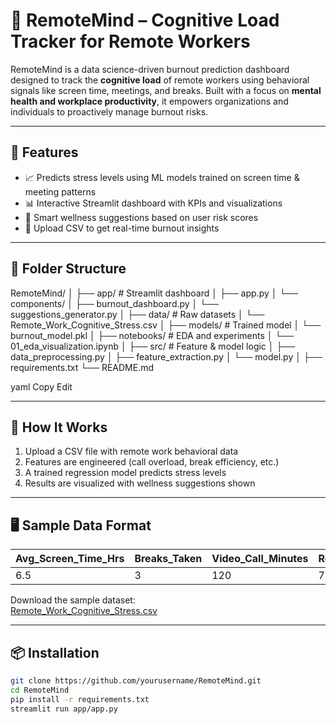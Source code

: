 # 🧠 RemoteMind – Cognitive Load Tracker for Remote Workers

RemoteMind is a data science-driven burnout prediction dashboard designed to track the **cognitive load** of remote workers using behavioral signals like screen time, meetings, and breaks. Built with a focus on **mental health and workplace productivity**, it empowers organizations and individuals to proactively manage burnout risks.

---

## 🚀 Features

- 📈 Predicts stress levels using ML models trained on screen time & meeting patterns
- 📊 Interactive Streamlit dashboard with KPIs and visualizations
- 💬 Smart wellness suggestions based on user risk scores
- 🔄 Upload CSV to get real-time burnout insights

---

## 📁 Folder Structure

RemoteMind/
│
├── app/ # Streamlit dashboard
│ ├── app.py
│ └── components/
│ ├── burnout_dashboard.py
│ └── suggestions_generator.py
│
├── data/ # Raw datasets
│ └── Remote_Work_Cognitive_Stress.csv
│
├── models/ # Trained model
│ └── burnout_model.pkl
│
├── notebooks/ # EDA and experiments
│ └── 01_eda_visualization.ipynb
│
├── src/ # Feature & model logic
│ ├── data_preprocessing.py
│ ├── feature_extraction.py
│ └── model.py
│
├── requirements.txt
└── README.md

yaml
Copy
Edit

---

## 🧪 How It Works

1. Upload a CSV file with remote work behavioral data
2. Features are engineered (call overload, break efficiency, etc.)
3. A trained regression model predicts stress levels
4. Results are visualized with wellness suggestions shown

---

## 🖥 Sample Data Format

| Avg_Screen_Time_Hrs | Breaks_Taken | Video_Call_Minutes | Reported_Stress_Level |
|---------------------|--------------|---------------------|------------------------|
| 6.5                 | 3            | 120                 | 7                      |

Download the sample dataset:  
[Remote_Work_Cognitive_Stress.csv](./data/Remote_Work_Cognitive_Stress.csv)

---

## 📦 Installation

```bash
git clone https://github.com/yourusername/RemoteMind.git
cd RemoteMind
pip install -r requirements.txt
streamlit run app/app.py